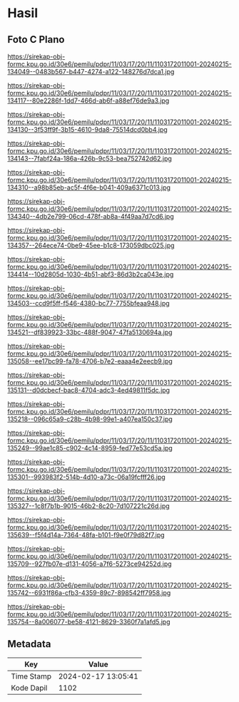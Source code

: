 # Hasil

## Foto C Plano

https://sirekap-obj-formc.kpu.go.id/30e6/pemilu/pdpr/11/03/17/20/11/1103172011001-20240215-134049--0483b567-b447-4274-a122-148276d7dca1.jpg

https://sirekap-obj-formc.kpu.go.id/30e6/pemilu/pdpr/11/03/17/20/11/1103172011001-20240215-134117--80e2286f-1dd7-466d-ab6f-a88ef76de9a3.jpg

https://sirekap-obj-formc.kpu.go.id/30e6/pemilu/pdpr/11/03/17/20/11/1103172011001-20240215-134130--3f53ff9f-3b15-4610-9da8-75514dcd0bb4.jpg

https://sirekap-obj-formc.kpu.go.id/30e6/pemilu/pdpr/11/03/17/20/11/1103172011001-20240215-134143--7fabf24a-186a-426b-9c53-bea752742d62.jpg

https://sirekap-obj-formc.kpu.go.id/30e6/pemilu/pdpr/11/03/17/20/11/1103172011001-20240215-134310--a98b85eb-ac5f-4f6e-b041-409a6371c013.jpg

https://sirekap-obj-formc.kpu.go.id/30e6/pemilu/pdpr/11/03/17/20/11/1103172011001-20240215-134340--4db2e799-06cd-478f-ab8a-4f49aa7d7cd6.jpg

https://sirekap-obj-formc.kpu.go.id/30e6/pemilu/pdpr/11/03/17/20/11/1103172011001-20240215-134357--264ece74-0be9-45ee-b1c8-173059dbc025.jpg

https://sirekap-obj-formc.kpu.go.id/30e6/pemilu/pdpr/11/03/17/20/11/1103172011001-20240215-134414--10d2805d-1030-4b51-abf3-86d3b2ca043e.jpg

https://sirekap-obj-formc.kpu.go.id/30e6/pemilu/pdpr/11/03/17/20/11/1103172011001-20240215-134503--ccd9f5ff-f546-4380-bc77-7755bfeaa948.jpg

https://sirekap-obj-formc.kpu.go.id/30e6/pemilu/pdpr/11/03/17/20/11/1103172011001-20240215-134521--df839923-33bc-488f-9047-47fa5130694a.jpg

https://sirekap-obj-formc.kpu.go.id/30e6/pemilu/pdpr/11/03/17/20/11/1103172011001-20240215-135058--ee17bc99-fa78-4706-b7e2-eaaa4e2eecb9.jpg

https://sirekap-obj-formc.kpu.go.id/30e6/pemilu/pdpr/11/03/17/20/11/1103172011001-20240215-135131--d0dcbecf-bac8-4704-adc3-4ed49811f5dc.jpg

https://sirekap-obj-formc.kpu.go.id/30e6/pemilu/pdpr/11/03/17/20/11/1103172011001-20240215-135218--096c65a9-c28b-4b98-99e1-a407ea150c37.jpg

https://sirekap-obj-formc.kpu.go.id/30e6/pemilu/pdpr/11/03/17/20/11/1103172011001-20240215-135249--99ae1c85-c902-4c14-8959-fed77e53cd5a.jpg

https://sirekap-obj-formc.kpu.go.id/30e6/pemilu/pdpr/11/03/17/20/11/1103172011001-20240215-135301--993983f2-514b-4d10-a73c-06a19fcfff26.jpg

https://sirekap-obj-formc.kpu.go.id/30e6/pemilu/pdpr/11/03/17/20/11/1103172011001-20240215-135327--1c8f7b1b-9015-46b2-8c20-7d107221c26d.jpg

https://sirekap-obj-formc.kpu.go.id/30e6/pemilu/pdpr/11/03/17/20/11/1103172011001-20240215-135639--f5f4d14a-7364-48fa-b101-f9e0f79d82f7.jpg

https://sirekap-obj-formc.kpu.go.id/30e6/pemilu/pdpr/11/03/17/20/11/1103172011001-20240215-135709--927fb07e-d131-4056-a7f6-5273ce94252d.jpg

https://sirekap-obj-formc.kpu.go.id/30e6/pemilu/pdpr/11/03/17/20/11/1103172011001-20240215-135742--6931f86a-cfb3-4359-89c7-898542ff7958.jpg

https://sirekap-obj-formc.kpu.go.id/30e6/pemilu/pdpr/11/03/17/20/11/1103172011001-20240215-135754--8a006077-be58-4121-8629-3360f7a1afd5.jpg


## Metadata

| Key        | Value               |
| ---------- | ------------------- |
| Time Stamp | 2024-02-17 13:05:41 |
| Kode Dapil | 1102                |




